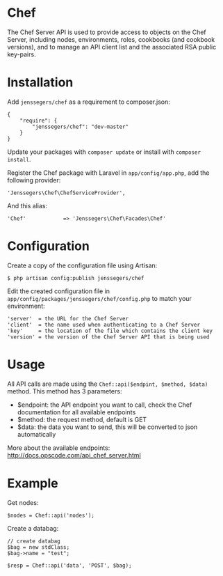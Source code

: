 Chef
====

The Chef Server API is used to provide access to objects on the Chef Server, including nodes, environments, roles, cookbooks (and cookbook versions), and to manage an API client list and the associated RSA public key-pairs.

Installation
============

Add `jenssegers/chef` as a requirement to composer.json:

    {
        "require": {
            "jenssegers/chef": "dev-master"
        }
    }

Update your packages with `composer update` or install with `composer install`.

Register the Chef package with Laravel in `app/config/app.php`, add the following provider:

    'Jenssegers\Chef\ChefServiceProvider',

And this alias:

    'Chef'            => 'Jenssegers\Chef\Facades\Chef'

Configuration
=============

Create a copy of the configuration file using Artisan:

    $ php artisan config:publish jenssegers/chef

Edit the created configuration file in `app/config/packages/jenssegers/chef/config.php` to match your environment:

    'server'  = the URL for the Chef Server
    'client'  = the name used when authenticating to a Chef Server
    'key'     = the location of the file which contains the client key
    'version' = the version of the Chef Server API that is being used

Usage
=====

All API calls are made using the `Chef::api($endpint, $method, $data)` method. This method has 3 parameters:

 * $endpoint: the API endpoint you want to call, check the Chef documentation for all available endpoints
 * $method: the request method, default is GET
 * $data: the data you want to send, this will be converted to json automatically

More about the available endpoints: http://docs.opscode.com/api_chef_server.html

Example
=======

Get nodes:

    $nodes = Chef::api('nodes');

Create a databag:

    // create databag
    $bag = new stdClass;
    $bag->name = "test";

    $resp = Chef::api('data', 'POST', $bag);